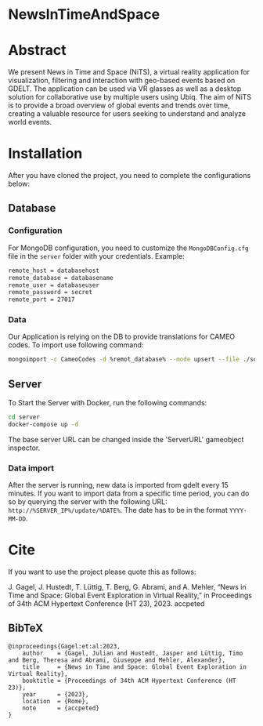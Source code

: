 # NewsInTimeAndSpace

# Abstract
We present News in Time and Space (NiTS), a virtual reality application for visualization, filtering and interaction with geo-based
events based on GDELT. The application can be used via VR glasses as well as a desktop solution for collaborative use by multiple
users using Ubiq. The aim of NiTS is to provide a broad overview of global events and trends over time, creating a valuable resource
for users seeking to understand and analyze world events.
<!--The application ’NiTS’, ’News in Time and Space’, filters news report information from the GDELT database and visualizes it on a
globe in either Virtual Reality or a desktop-designed version. This can be explored by a single user, but also includes support of adding
a multi-person extension. Our aim is to provide a comprehensive picture of global events and trends over time making it a valuable
resource to users seeking to understand and analyze world events.-->

# Installation
After you have cloned the project, you need to complete the configurations below:

## Database

### Configuration

For MongoDB configuration, you need to customize the `MongoDBConfig.cfg` file in the `server` folder with your credentials. Example:

```bash
remote_host = databasehost
remote_database = databasename
remote_user = databaseuser
remote_password = secret
remote_port = 27017
```

### Data
Our Application is relying on the DB to provide translations for CAMEO codes. To import use following command:

```bash
mongoimport -c CameoCodes -d %remot_database% --mode upsert --file ./server/EventCameoCodes.json --jsonArray
```
## Server

To Start the Server with Docker, run the following commands:

```bash 
cd server
docker-compose up -d
```

The base server URL can be changed inside the 'ServerURL' gameobject inspector.
### Data import

After the server is running, new data is imported from gdelt every 15 minutes. If you want to import data from a specific time period, you can do so by querying the server with the following URL: `http://%SERVER_IP%/update/%DATE%`. The date has to be in the format `YYYY-MM-DD`. 


# Cite
If you want to use the project please quote this as follows:

J. Gagel, J. Hustedt, T. Lüttig, T. Berg, G. Abrami, and A. Mehler, “News in Time and Space: Global Event Exploration in Virtual Reality,” in Proceedings of 34th ACM Hypertext Conference (HT 23), 2023. accpeted

## BibTeX
```
@inproceedings{Gagel:et:al:2023,
    author    = {Gagel, Julian and Hustedt, Jasper and Lüttig, Timo and Berg, Theresa and Abrami, Giuseppe and Mehler, Alexander},
    title     = {News in Time and Space: Global Event Exploration in Virtual Reality},
    booktitle = {Proceedings of 34th ACM Hypertext Conference (HT 23)},
    year      = {2023},
    location  = {Rome},
    note      = {accpeted}
}
```
